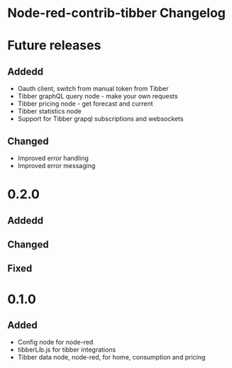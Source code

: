 # Node-red-contrib-tibber Changelog

# Future releases

## Addedd
* Oauth client, switch from manual token from Tibber
* Tibber graphQL query node - make your own requests
* Tibber pricing node - get forecast and current
* Tibber statistics node
* Support for Tibber grapql subscriptions and websockets

## Changed
* Improved error handling
* Improved error messaging


# 0.2.0
## Addedd

## Changed

## Fixed

# 0.1.0

## Added
* Config node for node-red
* tibberLib.js for tibber integrations
* Tibber data node, node-red, for home, consumption and pricing



